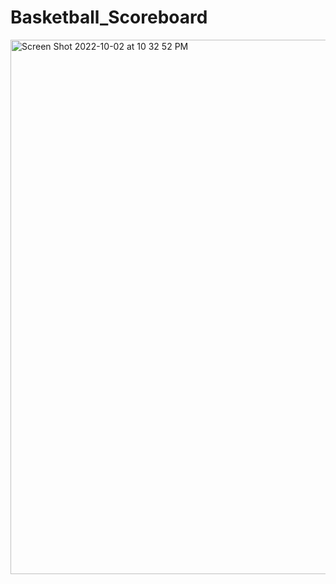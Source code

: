 # Basketball_Scoreboard
<img width="855" alt="Screen Shot 2022-10-02 at 10 32 52 PM" src="https://user-images.githubusercontent.com/82247833/193508112-ee81031b-3ccb-4890-9279-98cc76cc2537.png">
